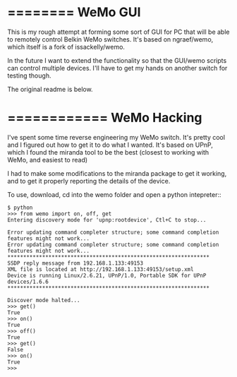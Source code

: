========
WeMo GUI
========

This is my rough attempt at forming some sort of GUI for PC that will be able to remotely control Belkin WeMo switches. It's based on ngraef/wemo, which itself is a fork
of issackelly/wemo.

In the future I want to extend the functionality so that the GUI/wemo scripts can control multiple devices. I'll have to get my hands on another switch for testing though.


The original readme is below.

============
WeMo Hacking
============

I've spent some time reverse engineering my WeMo switch. It's pretty cool and I figured out how to get it to do what I wanted. It's based on UPnP, which I found the miranda
tool to be the best (closest to working with WeMo, and easiest to read)

I had to make some modifications to the miranda package to get it working, and to get it properly reporting the details of the device.

To use, download, cd into the wemo folder and open a python intepreter::

    $ python
    >>> from wemo import on, off, get
    Entering discovery mode for 'upnp:rootdevice', Ctl+C to stop...

    Error updating command completer structure; some command completion features might not work...
    Error updating command completer structure; some command completion features might not work...
    ****************************************************************
    SSDP reply message from 192.168.1.133:49153
    XML file is located at http://192.168.1.133:49153/setup.xml
    Device is running Linux/2.6.21, UPnP/1.0, Portable SDK for UPnP devices/1.6.6
    ****************************************************************

    Discover mode halted...
    >>> get()
    True
    >>> on()
    True
    >>> off()
    True
    >>> get()
    False
    >>> on()
    True
    >>>
